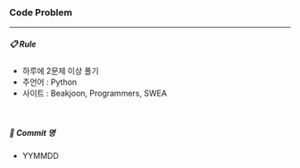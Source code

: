 ### Code Problem

<hr />

##### :clipboard: Rule

* 하루에 2문제 이상 풀기
* 주언어 : Python
* 사이트 :  Beakjoon, Programmers, SWEA

<br />

##### :name_badge: Commit 명

* YYMMDD

